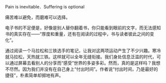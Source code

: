 Pain is inevitable．Suffering is optional

痛苦难以避免，而磨难可以选择。

电子书的不足便是，好像是别人替你翻着书，你只能看到眼前的文字，而无法感知书的真实存在——“厚度和重量，还有在阅读的过程中，书与读者彼此之间的变化”。

通过阅读一个马拉松和三铁选手的笔记，让我对这两项运动产生了不少兴趣。寒冷就马拉松，天热就三铁。这样就可以全年无缝衔接。我们身处信息泛滥的时代，可以通过屏幕去看别人的分享而“感受”世界的多姿多彩。然而，真的是这样吗？我想不尽然。因为我们并没有在自己身上“付出时间”。作者说“付出时间，乃是最好的捷径”，朴素简单却掷地有声。

